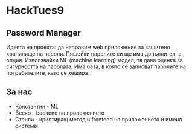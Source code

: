 # HackTues9
## Password Manager
Идеята на проекта: да направим web приложение за защитено хранилище на пароли. Пишейки паролите си ще има допълнителна опция. Използвайки ML (machine learning) модел, тя дава оценка за сигурността на паролата.
Има база, в която се записват паролите на потребителите, като се хешират.

## За нас
* Константин - ML
* Веско - backend на проложението
* Стенли - криптиращ метод и frontend на приложението и имеил система